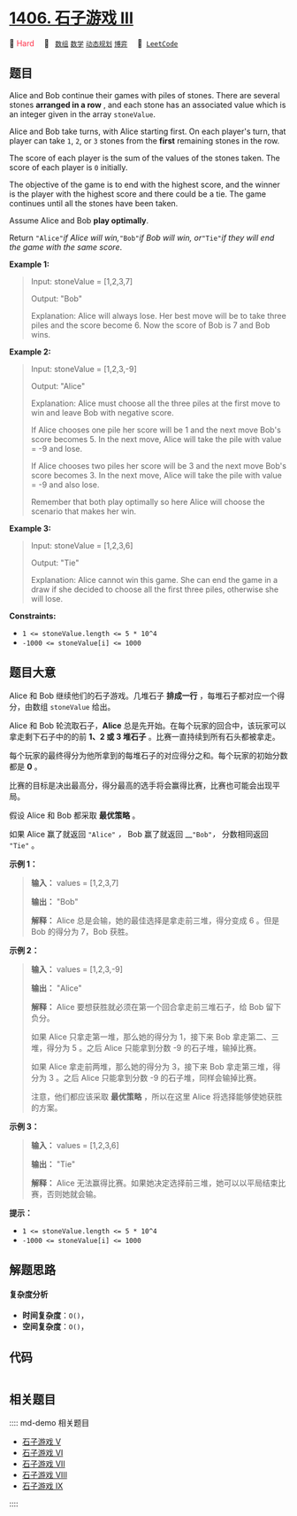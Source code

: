 # [1406. 石子游戏 III](https://leetcode.com/problems/stone-game-iii)

🔴 <font color=#ff334b>Hard</font>&emsp; 🔖&ensp; [`数组`](/leetcode/outline/tag/array.md) [`数学`](/leetcode/outline/tag/math.md) [`动态规划`](/leetcode/outline/tag/dynamic-programming.md) [`博弈`](/leetcode/outline/tag/game-theory.md)&emsp; 🔗&ensp;[`LeetCode`](https://leetcode.com/problems/stone-game-iii)


## 题目

Alice and Bob continue their games with piles of stones. There are several
stones **arranged in a row** , and each stone has an associated value which is
an integer given in the array `stoneValue`.

Alice and Bob take turns, with Alice starting first. On each player's turn,
that player can take `1`, `2`, or `3` stones from the **first** remaining
stones in the row.

The score of each player is the sum of the values of the stones taken. The
score of each player is `0` initially.

The objective of the game is to end with the highest score, and the winner is
the player with the highest score and there could be a tie. The game continues
until all the stones have been taken.

Assume Alice and Bob **play optimally**.

Return `"Alice"`_if Alice will win,_`"Bob"`_if Bob will win, or_`"Tie"`_if
they will end the game with the same score_.



**Example 1:**

> Input: stoneValue = [1,2,3,7]
> 
> Output: "Bob"
> 
> Explanation: Alice will always lose. Her best move will be to take three piles and the score become 6. Now the score of Bob is 7 and Bob wins.

**Example 2:**

> Input: stoneValue = [1,2,3,-9]
> 
> Output: "Alice"
> 
> Explanation: Alice must choose all the three piles at the first move to win and leave Bob with negative score.
> 
> If Alice chooses one pile her score will be 1 and the next move Bob's score becomes 5. In the next move, Alice will take the pile with value = -9 and lose.
> 
> If Alice chooses two piles her score will be 3 and the next move Bob's score becomes 3. In the next move, Alice will take the pile with value = -9 and also lose.
> 
> Remember that both play optimally so here Alice will choose the scenario that makes her win.

**Example 3:**

> Input: stoneValue = [1,2,3,6]
> 
> Output: "Tie"
> 
> Explanation: Alice cannot win this game. She can end the game in a draw if she decided to choose all the first three piles, otherwise she will lose.

**Constraints:**

  * `1 <= stoneValue.length <= 5 * 10^4`
  * `-1000 <= stoneValue[i] <= 1000`


## 题目大意

Alice 和 Bob 继续他们的石子游戏。几堆石子 **排成一行** ，每堆石子都对应一个得分，由数组 `stoneValue` 给出。

Alice 和 Bob 轮流取石子，**Alice** 总是先开始。在每个玩家的回合中，该玩家可以拿走剩下石子中的的前 **1、2 或 3 堆石子**
。比赛一直持续到所有石头都被拿走。

每个玩家的最终得分为他所拿到的每堆石子的对应得分之和。每个玩家的初始分数都是 **0** 。

比赛的目标是决出最高分，得分最高的选手将会赢得比赛，比赛也可能会出现平局。

假设 Alice 和 Bob 都采取 **最优策略** 。

如果 Alice 赢了就返回 `"Alice"` _，_ Bob 赢了就返回 __`"Bob"`_，_ 分数相同返回 `"Tie"` 。



**示例 1：**

> 
> 
> 
> 
> 
> **输入：** values = [1,2,3,7]
> 
> **输出：** "Bob"
> 
> **解释：** Alice 总是会输，她的最佳选择是拿走前三堆，得分变成 6 。但是 Bob 的得分为 7，Bob 获胜。
> 
> 

**示例 2：**

> 
> 
> 
> 
> 
> **输入：** values = [1,2,3,-9]
> 
> **输出：** "Alice"
> 
> **解释：** Alice 要想获胜就必须在第一个回合拿走前三堆石子，给 Bob 留下负分。
> 
> 如果 Alice 只拿走第一堆，那么她的得分为 1，接下来 Bob 拿走第二、三堆，得分为 5 。之后 Alice 只能拿到分数 -9 的石子堆，输掉比赛。
> 
> 如果 Alice 拿走前两堆，那么她的得分为 3，接下来 Bob 拿走第三堆，得分为 3 。之后 Alice 只能拿到分数 -9 的石子堆，同样会输掉比赛。
> 
> 注意，他们都应该采取 **最优策略** ，所以在这里 Alice 将选择能够使她获胜的方案。

**示例 3：**

> 
> 
> 
> 
> 
> **输入：** values = [1,2,3,6]
> 
> **输出：** "Tie"
> 
> **解释：** Alice 无法赢得比赛。如果她决定选择前三堆，她可以以平局结束比赛，否则她就会输。
> 
> 



**提示：**

  * `1 <= stoneValue.length <= 5 * 10^4`
  * `-1000 <= stoneValue[i] <= 1000`


## 解题思路

#### 复杂度分析

- **时间复杂度**：`O()`，
- **空间复杂度**：`O()`，

## 代码

```javascript

```

## 相关题目

:::: md-demo 相关题目
- [石子游戏 V](https://leetcode.com/problems/stone-game-v)
- [石子游戏 VI](https://leetcode.com/problems/stone-game-vi)
- [石子游戏 VII](https://leetcode.com/problems/stone-game-vii)
- [石子游戏 VIII](https://leetcode.com/problems/stone-game-viii)
- [石子游戏 IX](https://leetcode.com/problems/stone-game-ix)

::::
